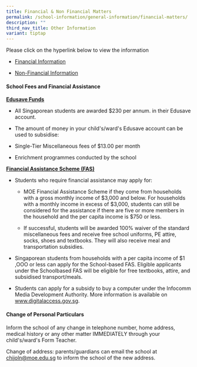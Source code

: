 ```yaml
---
title: Financial & Non Financial Matters
permalink: /school-information/general-information/financial-matters/
description: ""
third_nav_title: Other Information
variant: tiptap
---
```

<p>Please click on the hyperlink below to view the information</p>
<ul data-tight="true" class="tight">
<li>
<p><a href="https://www.moe.gov.sg/about-us/organisation-structure/fpd/financial-summary" rel="noopener noreferrer nofollow" target="_blank">Financial Information</a>
</p>
</li>
<li>
<p><a href="/files/Ops/non financial info of chijoln.pdf" rel="noopener noreferrer nofollow" target="_blank">Non-Financial Information</a>
</p>
</li>
</ul>
<h4>School Fees and Financial Assistance</h4>
<p><strong><u>Edusave Funds</u></strong>
</p>
<ul data-tight="true" class="tight">
<li>
<p>All Singaporean students are awarded $230 per annum. in their Edusave
account.</p>
</li>
<li>
<p>The amount of money in your child's/ward's Edusave account can be used
to subsidise:</p>
</li>
<li>
<p>Single-Tier Miscellaneous fees of $13.00 per month</p>
</li>
<li>
<p>Enrichment programmes conducted by the school</p>
</li>
</ul>
<p></p>
<p><strong><u>Financial Assistance Scheme (FAS)</u></strong>
</p>
<ul data-tight="true" class="tight">
<li>
<p>Students who require financial assistance may apply for:</p>
<ul data-tight="true" class="tight">
<li>
<p>MOE Financial Assistance Scheme if they come from households with a gross
monthly income of $3,000 and below. For households with a monthly income
in excess of $3,000, students can still be considered for the assistance
if there are five or more members in the household and the per capita income
is $750 or less.</p>
</li>
<li>
<p>If successful, students will be awarded 100% waiver of the standard miscellaneous
fees and receive free school uniforms, PE attire, socks, shoes and textbooks.
They will also receive meal and transportation subsidies.</p>
</li>
</ul>
</li>
<li>
<p>Singaporean students from households with a per capita income of $1 ,OOO
or less can apply for the School-based FAS. Eligible applicants under the
Schoolbased FAS will be eligible for free textbooks, attire, and subsidised
transport/meals.</p>
</li>
<li>
<p>Students can apply for a subsidy to buy a computer under the Infocomm
Media Development Authority. More information is available on <a href="http://www.digitalaccess.gov.sg" rel="noopener noreferrer nofollow" target="_blank">www.digitalaccess.gov.sg</a>.</p>
</li>
</ul>
<h4>Change of Personal Particulars</h4>
<p>Inform the school of any change in telephone number, home address, medical
history or any other matter IMMEDIATELY through your child's/ward's Form
Teacher.</p>
<p>Change of address: parents/guardians can email the school at <a href="mailto:chijoln@moe.edu.sg" rel="noopener noreferrer nofollow" target="_blank">chijoln@moe.edu.sg</a> to
inform the school of the new address.</p>